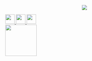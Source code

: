 <!--
**ankitBytes/ankitBytes** is a ✨ _special_ ✨ repository because its `README.md` (this file) appears on your GitHub profile.

Here are some ideas to get you started:

- 🔭 I’m currently working on ...
- 🌱 I’m currently learning ...
- 👯 I’m looking to collaborate on ...
- 🤔 I’m looking for help with ...
- 💬 Ask me about ...
- 📫 How to reach me: ...
- 😄 Pronouns: ...
- ⚡ Fun fact: ...
-->

<p align="center">
  <img src="https://capsule-render.vercel.app/api?type=venom&height=300&color=gradient&text=Hello%20Everyone!&textBg=false&animation=twinkling"/>
</p>

<div>
<a href="www.linkedin.com/in/ankit-kumar-sahu" target="_blank">
  <img height="30" src="https://cdn2.iconfinder.com/data/icons/social-media-2285/512/1_Linkedin_unofficial_colored_svg-512.png"/>
</a>

<a href="https://twitter.com/Ankitkumarsa" target="_blank">
  <img height="30" src="https://cdn1.iconfinder.com/data/icons/logotypes/32/twitter-64.png"/>
</a>

<a href="https://leetcode.com/u/ankit_2025/" target="_blank">
  <img height="30" src="https://assets.leetcode.com/static_assets/public/icons/favicon-192x192.png"/>
</a>
</div>

<img height=100 src="https://tenor.com/view/devoloper-gif-21370391" >



